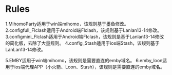 # Rules
1.MihomoParty适用于win端mihomo，该规则基于墨鱼修改。
2.configfull_Flclash适用于Android端Flclash，该规则基于Lanlan13-14修改。
3.configmini_Flclash适用于Android端Flclash，该规则是基于Lanlan13-14修改的简化版，去除了大量规则。
4.config_Stash适用于ios端Stash，该规则基于LanLan13-14修改。

5.EMBY适用于win端mihomo，该规则是需要直连的emby域名。
6.emby_loon适用于ios端代理APP（小火箭、Loon、Stash），该规则是需要直连的emby域名。
